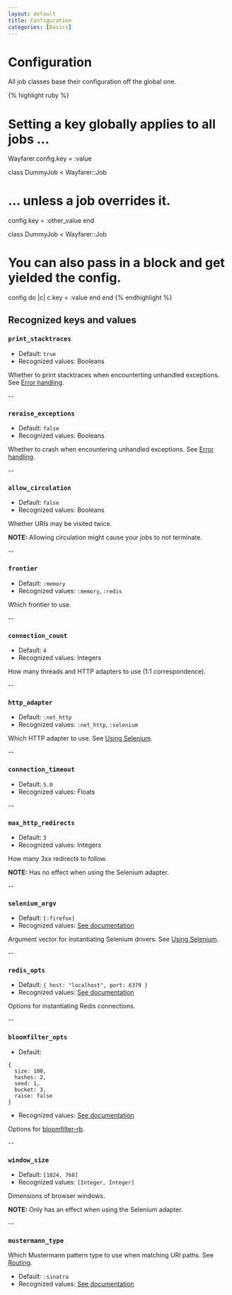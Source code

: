 ```yaml
---
layout: default
title: Configuration
categories: [Basics]
---
```


# Configuration

All job classes base their configuration off the global one.

{% highlight ruby %}
# Setting a key globally applies to all jobs ...
Wayfarer.config.key = :value

class DummyJob < Wayfarer::Job
  # ... unless a job overrides it.
  config.key = :other_value
end

class DummyJob < Wayfarer::Job
  # You can also pass in a block and get yielded the config.
  config do |c|
    c.key = :value
  end
end
{% endhighlight %}

## Recognized keys and values

### `print_stacktraces`
  * Default: `true`
  * Recognized values: Booleans

Whether to print stacktraces when encounterting unhandled exceptions. See [Error handling](ERROR_HANDLING.md).

--

### `reraise_exceptions`

* Default: `false`
* Recognized values: Booleans

Whether to crash when encountering unhandled exceptions. See [Error handling](ERROR_HANDLING.md).

--

### `allow_circulation`

* Default: `false`
* Recognized values: Booleans

Whether URIs may be visited twice.

__NOTE:__ Allowing circulation might cause your jobs to not terminate.

--

### `frontier`
* Default: `:memory`
* Recognized values: `:memory`, `:redis`

Which frontier to use.

--

### `connection_count`

* Default: `4`
* Recognized values: Integers

How many threads and HTTP adapters to use (1:1 correspondence).

--

### `http_adapter`

* Default: `:net_http`
* Recognized values: `:net_http`, `:selenium`

Which HTTP adapter to use. See [Using Selenium](SELENIUM.md).

--

### `connection_timeout`

* Default: `5.0`
* Recognized values: Floats

--

### `max_http_redirects`

* Default: `3`
* Recognized values: Integers

How many 3xx redirects to follow.

__NOTE:__ Has no effect when using the Selenium adapter.

--

### `selenium_argv`

* Default: `[:firefox]`
* Recognized values: [See documentation]()

Argument vector for instantiating Selenium drivers. See [Using Selenium](SELENIUM.md).

--

### `redis_opts`

* Default: `{ host: "localhost", port: 6379 }`
* Recognized values: [See documentation]()

Options for instantiating Redis connections.

--

### `bloomfilter_opts`

* Default:
```
{
  size: 100,
  hashes: 2,
  seed: 1,
  bucket: 3,
  raise: false
}
```
* Recognized values: [See documentation]()

Options for [bloomfilter-rb](https://github.com/igrigorik/bloomfilter-rb).

--

### `window_size`

* Default: `[1024, 768]`
* Recognized values: `[Integer, Integer]`

Dimensions of browser windows.

__NOTE:__ Only has an effect when using the Selenium adapter.

--

### `mustermann_type`

Which Mustermann pattern type to use when matching URI paths. See [Routing](ROUTING.md).

* Default: `:sinatra`
* Recognized values: [See documentation]()
